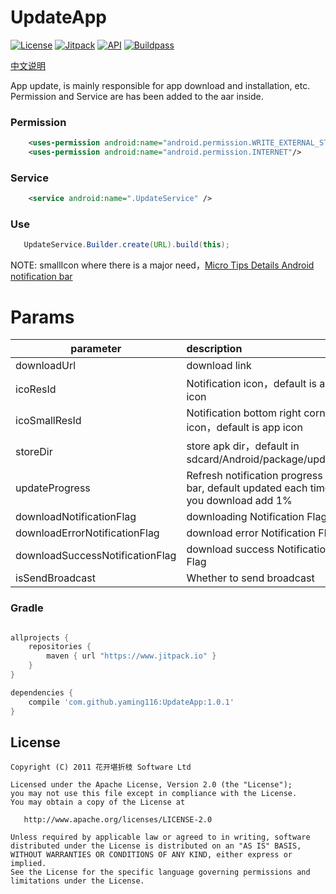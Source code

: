 UpdateApp
===

[![License](https://img.shields.io/badge/license-Apache%202.0-blue.svg)](https://github.com/yaming116/UpdateApp/blob/master/LICENSE)
[![Jitpack](https://www.jitpack.io/v/yaming116/UpdateApp.svg)](https://www.jitpack.io/#yaming116/UpdateApp)
[![API](https://img.shields.io/badge/API-14%2B-brightgreen.svg?style=flat)](https://android-arsenal.com/api?level=14)
[![Buildpass](https://api.travis-ci.org/yaming116/UpdateApp.svg?branch=master)](https://travis-ci.org/yaming116/UpdateApp)

[中文说明](https://github.com/yaming116/UpdateApp/blob/master/README-zh.md)

App update, is mainly responsible for app download and installation, etc.
Permission and Service are has been added to the aar inside.


### Permission

```xml
    <uses-permission android:name="android.permission.WRITE_EXTERNAL_STORAGE" />
    <uses-permission android:name="android.permission.INTERNET"/>
```

### Service

```xml
    <service android:name=".UpdateService" />
```

### Use

```java
   UpdateService.Builder.create(URL).build(this);
```


NOTE: smallIcon where there is a major need，[Micro Tips Details Android notification bar](http://mp.weixin.qq.com/s?__biz=MzA5MzI3NjE2MA==&mid=2650235923&idx=1&sn=af1fc1a6b60282732d94b0e7a354488f&scene=1&srcid=0517c0t12GnMgc5tWAkEMHNs#)


# Params

|parameter|description|
|----|:---|
|downloadUrl|download link|
|icoResId|Notification icon，default is app icon|
|icoSmallResId|Notification bottom right corner icon，default is app icon|
|storeDir|store apk dir，default in sdcard/Android/package/update|
|updateProgress| Refresh notification progress bar, default updated each time you download add 1%|
|downloadNotificationFlag|downloading Notification Flag|
|downloadErrorNotificationFlag|download error Notification Flag|
|downloadSuccessNotificationFlag|download success Notification Flag|
|isSendBroadcast|Whether to send broadcast|
### Gradle

```groovy

allprojects {
    repositories {
        maven { url "https://www.jitpack.io" }
    }
}

dependencies {
    compile 'com.github.yaming116:UpdateApp:1.0.1'
}
```

License
-------

    Copyright (C) 2011 花开堪折枝 Software Ltd

    Licensed under the Apache License, Version 2.0 (the "License");
    you may not use this file except in compliance with the License.
    You may obtain a copy of the License at

       http://www.apache.org/licenses/LICENSE-2.0

    Unless required by applicable law or agreed to in writing, software
    distributed under the License is distributed on an "AS IS" BASIS,
    WITHOUT WARRANTIES OR CONDITIONS OF ANY KIND, either express or implied.
    See the License for the specific language governing permissions and
    limitations under the License.